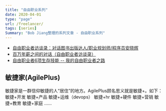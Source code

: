 ```yaml
---
title: "自由职业系列"
date: 2020-04-01
type: "page"
url: /freelancer/
tags: [series]
Summary: "Bob Jiang整理的系列文章 - 自由职业系列"
---
```


- [自由职业者访谈录：对话图书出版达人/职业规划师/程序员安晓辉](/freelancer-interview-anxiaohui/)
- [百万年薪之间的对话（自由职业者访谈录）](/freelancer-interview-xiaobo/)
- [自由职业者6项生存技能 -- 我的自由职业者之路](/freelancer-is-not-free/)

## 敏捷家(AgilePlus)

敏捷家是一群信仰敏捷的人“居住”的地方。AgilePlus顾名思义就是敏捷+。如下： 敏捷+开发 敏捷+产品 敏捷+运维（devops） 敏捷+hr 敏捷+硬件 敏捷+营销 敏捷+教育 敏捷+家庭 ……